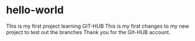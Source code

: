 # hello-world
This is my first project learning GIT-HUB
This is my first changes to my new project
to test out the branches 
Thank you for the GIt-HUB account.

